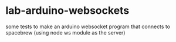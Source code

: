 lab-arduino-websockets
======================

some tests to make an arduino websocket program that connects to spacebrew (using node ws module as the server)